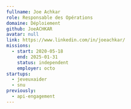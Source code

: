 ```yaml
---
fullname: Joe Achkar
role: Responsable des Opérations
domaine: Déploiement
github: JoeACHKAR
avatar: null
link: https://www.linkedin.com/in/joeachkar/
missions:
  - start: 2020-05-18
    end: 2025-01-31
    status: independent
    employer: octo
startups:
  - jeveuxaider
  - snu
previously:
  - api-engagement
---
```

